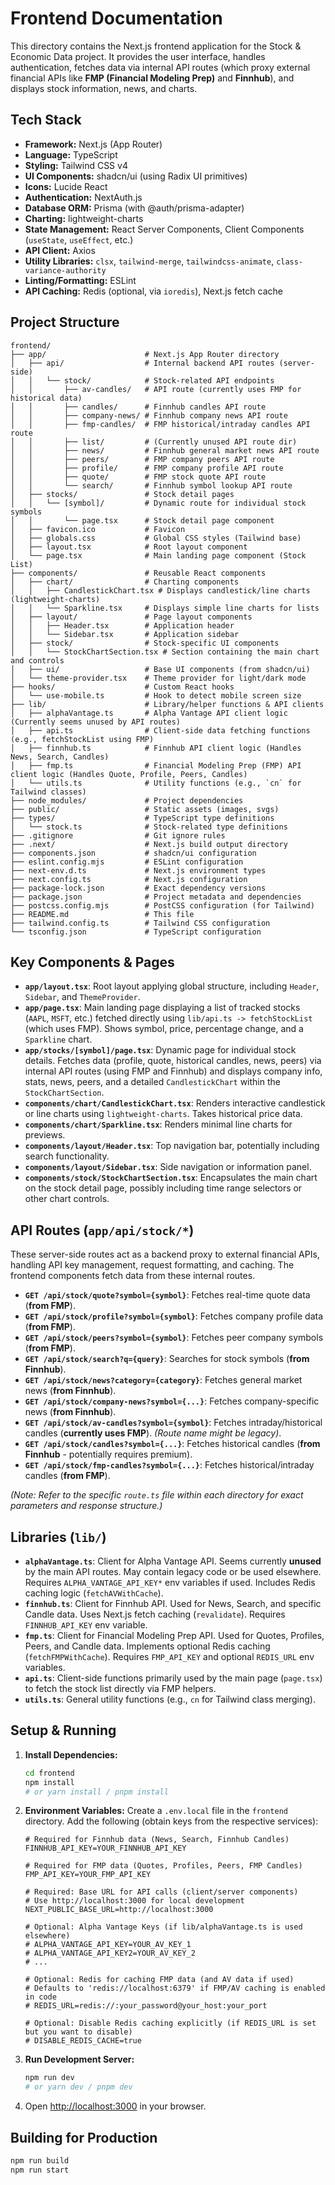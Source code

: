 # Frontend Documentation

This directory contains the Next.js frontend application for the Stock & Economic Data project. It provides the user interface, handles authentication, fetches data via internal API routes (which proxy external financial APIs like **FMP (Financial Modeling Prep)** and **Finnhub**), and displays stock information, news, and charts.

## Tech Stack

*   **Framework:** Next.js (App Router)
*   **Language:** TypeScript
*   **Styling:** Tailwind CSS v4
*   **UI Components:** shadcn/ui (using Radix UI primitives)
*   **Icons:** Lucide React
*   **Authentication:** NextAuth.js
*   **Database ORM:** Prisma (with @auth/prisma-adapter)
*   **Charting:** lightweight-charts
*   **State Management:** React Server Components, Client Components (`useState`, `useEffect`, etc.)
*   **API Client:** Axios
*   **Utility Libraries:** `clsx`, `tailwind-merge`, `tailwindcss-animate`, `class-variance-authority`
*   **Linting/Formatting:** ESLint
*   **API Caching:** Redis (optional, via `ioredis`), Next.js fetch cache

## Project Structure

```
frontend/
├── app/                      # Next.js App Router directory
│   ├── api/                  # Internal backend API routes (server-side)
│   │   └── stock/            # Stock-related API endpoints
│   │       ├── av-candles/   # API route (currently uses FMP for historical data)
│   │       ├── candles/      # Finnhub candles API route
│   │       ├── company-news/ # Finnhub company news API route
│   │       ├── fmp-candles/  # FMP historical/intraday candles API route
│   │       ├── list/         # (Currently unused API route dir)
│   │       ├── news/         # Finnhub general market news API route
│   │       ├── peers/        # FMP company peers API route
│   │       ├── profile/      # FMP company profile API route
│   │       ├── quote/        # FMP stock quote API route
│   │       └── search/       # Finnhub symbol lookup API route
│   ├── stocks/               # Stock detail pages
│   │   └── [symbol]/         # Dynamic route for individual stock symbols
│   │       └── page.tsx      # Stock detail page component
│   ├── favicon.ico           # Favicon
│   ├── globals.css           # Global CSS styles (Tailwind base)
│   ├── layout.tsx            # Root layout component
│   └── page.tsx              # Main landing page component (Stock List)
├── components/               # Reusable React components
│   ├── chart/                # Charting components
│   │   ├── CandlestickChart.tsx # Displays candlestick/line charts (lightweight-charts)
│   │   └── Sparkline.tsx     # Displays simple line charts for lists
│   ├── layout/               # Page layout components
│   │   ├── Header.tsx        # Application header
│   │   └── Sidebar.tsx       # Application sidebar
│   ├── stock/                # Stock-specific UI components
│   │   └── StockChartSection.tsx # Section containing the main chart and controls
│   ├── ui/                   # Base UI components (from shadcn/ui)
│   └── theme-provider.tsx    # Theme provider for light/dark mode
├── hooks/                    # Custom React hooks
│   └── use-mobile.ts         # Hook to detect mobile screen size
├── lib/                      # Library/helper functions & API clients
│   ├── alphaVantage.ts       # Alpha Vantage API client logic (Currently seems unused by API routes)
│   ├── api.ts                # Client-side data fetching functions (e.g., fetchStockList using FMP)
│   ├── finnhub.ts            # Finnhub API client logic (Handles News, Search, Candles)
│   ├── fmp.ts                # Financial Modeling Prep (FMP) API client logic (Handles Quote, Profile, Peers, Candles)
│   └── utils.ts              # Utility functions (e.g., `cn` for Tailwind classes)
├── node_modules/             # Project dependencies
├── public/                   # Static assets (images, svgs)
├── types/                    # TypeScript type definitions
│   └── stock.ts              # Stock-related type definitions
├── .gitignore                # Git ignore rules
├── .next/                    # Next.js build output directory
├── components.json           # shadcn/ui configuration
├── eslint.config.mjs         # ESLint configuration
├── next-env.d.ts             # Next.js environment types
├── next.config.ts            # Next.js configuration
├── package-lock.json         # Exact dependency versions
├── package.json              # Project metadata and dependencies
├── postcss.config.mjs        # PostCSS configuration (for Tailwind)
├── README.md                 # This file
├── tailwind.config.ts        # Tailwind CSS configuration
└── tsconfig.json             # TypeScript configuration
```

## Key Components & Pages

*   **`app/layout.tsx`**: Root layout applying global structure, including `Header`, `Sidebar`, and `ThemeProvider`.
*   **`app/page.tsx`**: Main landing page displaying a list of tracked stocks (`AAPL`, `MSFT`, etc.) fetched directly using `lib/api.ts -> fetchStockList` (which uses FMP). Shows symbol, price, percentage change, and a `Sparkline` chart.
*   **`app/stocks/[symbol]/page.tsx`**: Dynamic page for individual stock details. Fetches data (profile, quote, historical candles, news, peers) via internal API routes (using FMP and Finnhub) and displays company info, stats, news, peers, and a detailed `CandlestickChart` within the `StockChartSection`.
*   **`components/chart/CandlestickChart.tsx`**: Renders interactive candlestick or line charts using `lightweight-charts`. Takes historical price data.
*   **`components/chart/Sparkline.tsx`**: Renders minimal line charts for previews.
*   **`components/layout/Header.tsx`**: Top navigation bar, potentially including search functionality.
*   **`components/layout/Sidebar.tsx`**: Side navigation or information panel.
*   **`components/stock/StockChartSection.tsx`**: Encapsulates the main chart on the stock detail page, possibly including time range selectors or other chart controls.

## API Routes (`app/api/stock/*`)

These server-side routes act as a backend proxy to external financial APIs, handling API key management, request formatting, and caching. The frontend components fetch data from these internal routes.

*   **`GET /api/stock/quote?symbol={symbol}`**: Fetches real-time quote data (**from FMP**).
*   **`GET /api/stock/profile?symbol={symbol}`**: Fetches company profile data (**from FMP**).
*   **`GET /api/stock/peers?symbol={symbol}`**: Fetches peer company symbols (**from FMP**).
*   **`GET /api/stock/search?q={query}`**: Searches for stock symbols (**from Finnhub**).
*   **`GET /api/stock/news?category={category}`**: Fetches general market news (**from Finnhub**).
*   **`GET /api/stock/company-news?symbol={...}`**: Fetches company-specific news (**from Finnhub**).
*   **`GET /api/stock/av-candles?symbol={symbol}`**: Fetches intraday/historical candles (**currently uses FMP**). *(Route name might be legacy)*.
*   **`GET /api/stock/candles?symbol={...}`**: Fetches historical candles (**from Finnhub** - potentially requires premium).
*   **`GET /api/stock/fmp-candles?symbol={...}`**: Fetches historical/intraday candles (**from FMP**).

*(Note: Refer to the specific `route.ts` file within each directory for exact parameters and response structure.)*

## Libraries (`lib/`)

*   **`alphaVantage.ts`**: Client for Alpha Vantage API. Seems currently **unused** by the main API routes. May contain legacy code or be used elsewhere. Requires `ALPHA_VANTAGE_API_KEY*` env variables if used. Includes Redis caching logic (`fetchAVWithCache`).
*   **`finnhub.ts`**: Client for Finnhub API. Used for News, Search, and specific Candle data. Uses Next.js fetch caching (`revalidate`). Requires `FINNHUB_API_KEY` env variable.
*   **`fmp.ts`**: Client for Financial Modeling Prep API. Used for Quotes, Profiles, Peers, and Candle data. Implements optional Redis caching (`fetchFMPWithCache`). Requires `FMP_API_KEY` and optional `REDIS_URL` env variables.
*   **`api.ts`**: Client-side functions primarily used by the main page (`page.tsx`) to fetch the stock list directly via FMP helpers.
*   **`utils.ts`**: General utility functions (e.g., `cn` for Tailwind class merging).

## Setup & Running

1.  **Install Dependencies:**
    ```bash
    cd frontend
    npm install
    # or yarn install / pnpm install
    ```
2.  **Environment Variables:** Create a `.env.local` file in the `frontend` directory. Add the following (obtain keys from the respective services):

    ```dotenv
    # Required for Finnhub data (News, Search, Finnhub Candles)
    FINNHUB_API_KEY=YOUR_FINNHUB_API_KEY

    # Required for FMP data (Quotes, Profiles, Peers, FMP Candles)
    FMP_API_KEY=YOUR_FMP_API_KEY

    # Required: Base URL for API calls (client/server components)
    # Use http://localhost:3000 for local development
    NEXT_PUBLIC_BASE_URL=http://localhost:3000

    # Optional: Alpha Vantage Keys (if lib/alphaVantage.ts is used elsewhere)
    # ALPHA_VANTAGE_API_KEY=YOUR_AV_KEY_1
    # ALPHA_VANTAGE_API_KEY2=YOUR_AV_KEY_2
    # ...

    # Optional: Redis for caching FMP data (and AV data if used)
    # Defaults to 'redis://localhost:6379' if FMP/AV caching is enabled in code
    # REDIS_URL=redis://:your_password@your_host:your_port

    # Optional: Disable Redis caching explicitly (if REDIS_URL is set but you want to disable)
    # DISABLE_REDIS_CACHE=true
    ```

3.  **Run Development Server:**
    ```bash
    npm run dev
    # or yarn dev / pnpm dev
    ```
4.  Open [http://localhost:3000](http://localhost:3000) in your browser.

## Building for Production

```bash
npm run build
npm run start
```